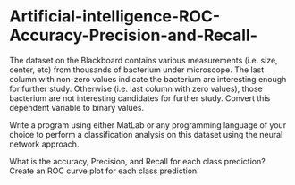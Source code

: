 # Artificial-intelligence-ROC-Accuracy-Precision-and-Recall-
The dataset on the Blackboard contains various measurements (i.e. size, center, etc) from thousands of bacterium under microscope. The last column with non-zero values indicate the bacterium are interesting enough for further study. Otherwise (i.e. last column with zero values), those bacterium are not interesting candidates for further study. Convert this dependent variable to binary values. 

Write a program using either MatLab or any programming language of your choice to perform a classification analysis on this dataset using the neural network approach. 

What is the accuracy, Precision, and Recall for each class prediction? Create an ROC curve plot for each class prediction.

